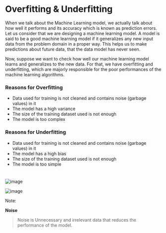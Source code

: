 # Overfitting & Underfitting

When we talk about the Machine Learning model, we actually talk about how well it performs and its accuracy which is known as prediction errors.  Let us consider that we are designing a machine learning model. A model is said to be a good machine learning model if it generalizes any new input data from the problem domain in a proper way.
This helps us to make predictions about future data, that the data model has never seen.

Now, suppose we want to check how well our machine learning model learns and generalizes to the new data. For that, we have overfitting and underfitting, which are majorly responsible for the poor performances of the machine learning algorithms.

### Reasons for Overfitting
- Data used for training is not cleaned and contains noise (garbage values) in it
- The model has a high variance
- The size of the training dataset used is not enough
- The model is too complex

### Reasons for Underfitting
- Data used for training is not cleaned and contains noise (garbage values) in it
- The model has a high bias
- The size of the training dataset used is not enough
- The model is too simple

#

![image](https://user-images.githubusercontent.com/92504503/198991401-060e6550-0619-4af9-8866-d3549f8ecc5a.png)

![image](https://miro.medium.com/max/1125/1*_7OPgojau8hkiPUiHoGK_w.png)

Note:

**Noise**
> Noise is Unnecessary and irrelevant data that reduces the performance of the model.
